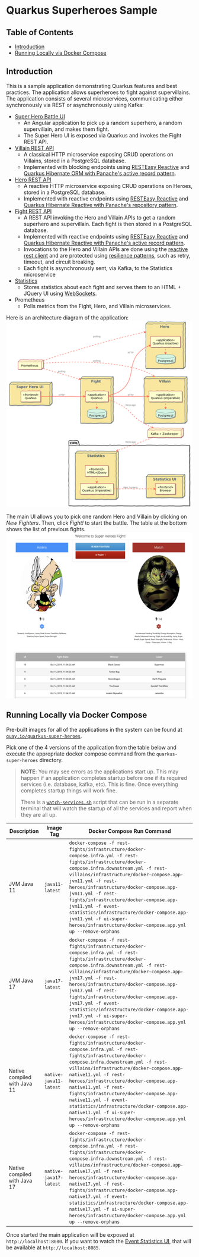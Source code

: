 # Quarkus Superheroes Sample

## Table of Contents
- [Introduction](#introduction)
- [Running Locally via Docker Compose](#running-locally-via-docker-compose)

## Introduction

This is a sample application demonstrating Quarkus features and best practices. The application allows superheroes to fight against supervillains. The application consists of several microservices, communicating either synchronously via REST or asynchronously using Kafka:
- [Super Hero Battle UI](ui-super-heroes)
    - An Angular application to pick up a random superhero, a random supervillain, and makes them fight.
    - The Super Hero UI is exposed via Quarkus and invokes the Fight REST API.
- [Villain REST API](rest-villains)
    - A classical HTTP microservice exposing CRUD operations on Villains, stored in a PostgreSQL database.
    - Implemented with blocking endpoints using [RESTEasy Reactive](https://quarkus.io/guides/resteasy-reactive) and [Quarkus Hibernate ORM with Panache's active record pattern](https://quarkus.io/guides/hibernate-orm-panache).
- [Hero REST API](rest-heroes)
    - A reactive HTTP microservice exposing CRUD operations on Heroes, stored in a PostgreSQL database.
    - Implemented with reactive endpoints using [RESTEasy Reactive](https://quarkus.io/guides/resteasy-reactive) and [Quarkus Hibernate Reactive with Panache's repository pattern](http://quarkus.io/guides/hibernate-reactive-panache).
- [Fight REST API](rest-fights)
    - A REST API invoking the Hero and Villain APIs to get a random superhero and supervillain. Each fight is then stored in a PostgreSQL database.
    - Implemented with reactive endpoints using [RESTEasy Reactive](https://quarkus.io/guides/resteasy-reactive) and [Quarkus Hibernate Reactive with Panache's active record pattern](http://quarkus.io/guides/hibernate-reactive-panache).
    - Invocations to the Hero and Villain APIs are done using the [reactive rest client](https://quarkus.io/guides/rest-client-reactive) and are protected using [resilience patterns](https://quarkus.io/guides/smallrye-fault-tolerance), such as retry, timeout, and circuit breaking.
    - Each fight is asynchronously sent, via Kafka, to the Statistics microservice
- [Statistics](event-statistics)
    - Stores statistics about each fight and serves them to an HTML + JQuery UI using [WebSockets](https://quarkus.io/guides/websockets).
- Prometheus
    - Polls metrics from the Fight, Hero, and Villain microservices.

Here is an architecture diagram of the application:
![Superheroes architecture diagram](images/application-architecture.png)

The main UI allows you to pick one random Hero and Villain by clicking on _New Fighters_. Then, click _Fight!_ to start the battle. The table at the bottom shows the list of previous fights.
![Fight screen](images/fight-screen.png)

## Running Locally via Docker Compose
Pre-built images for all of the applications in the system can be found at [`quay.io/quarkus-super-heroes`](http://quay.io/quarkus-super-heroes).

Pick one of the 4 versions of the application from the table below and execute the appropriate docker compose command from the `quarkus-super-heroes` directory.

   > **NOTE**: You may see errors as the applications start up. This may happen if an application completes startup before one if its required services (i.e. database, kafka, etc). This is fine. Once everything completes startup things will work fine.
   >
   > There is a [`watch-services.sh`](scripts/watch-services.sh) script that can be run in a separate terminal that will watch the startup of all the services and report when they are all up. 

| Description                  | Image Tag              | Docker Compose Run Command                                                                                                                                                                                                                                                                                                                                                                                                                                                            |
|------------------------------|------------------------|---------------------------------------------------------------------------------------------------------------------------------------------------------------------------------------------------------------------------------------------------------------------------------------------------------------------------------------------------------------------------------------------------------------------------------------------------------------------------------------|
| JVM Java 11                  | `java11-latest`        | `docker-compose -f rest-fights/infrastructure/docker-compose.infra.yml -f rest-fights/infrastructure/docker-compose.infra.downstream.yml -f rest-villains/infrastructure/docker-compose.app-jvm11.yml -f rest-heroes/infrastructure/docker-compose.app-jvm11.yml -f rest-fights/infrastructure/docker-compose.app-jvm11.yml -f event-statistics/infrastructure/docker-compose.app-jvm11.yml -f ui-super-heroes/infrastructure/docker-compose.app.yml up --remove-orphans`             |
| JVM Java 17                  | `java17-latest`        | `docker-compose -f rest-fights/infrastructure/docker-compose.infra.yml -f rest-fights/infrastructure/docker-compose.infra.downstream.yml -f rest-villains/infrastructure/docker-compose.app-jvm17.yml -f rest-heroes/infrastructure/docker-compose.app-jvm17.yml -f rest-fights/infrastructure/docker-compose.app-jvm17.yml -f event-statistics/infrastructure/docker-compose.app-jvm17.yml -f ui-super-heroes/infrastructure/docker-compose.app.yml up --remove-orphans`             |
| Native compiled with Java 11 | `native-java11-latest` | `docker-compose -f rest-fights/infrastructure/docker-compose.infra.yml -f rest-fights/infrastructure/docker-compose.infra.downstream.yml -f rest-villains/infrastructure/docker-compose.app-native11.yml -f rest-heroes/infrastructure/docker-compose.app-native11.yml -f rest-fights/infrastructure/docker-compose.app-native11.yml -f event-statistics/infrastructure/docker-compose.app-native11.yml -f ui-super-heroes/infrastructure/docker-compose.app.yml up --remove-orphans` |
| Native compiled with Java 17 | `native-java17-latest` | `docker-compose -f rest-fights/infrastructure/docker-compose.infra.yml -f rest-fights/infrastructure/docker-compose.infra.downstream.yml -f rest-villains/infrastructure/docker-compose.app-native17.yml -f rest-heroes/infrastructure/docker-compose.app-native17.yml -f rest-fights/infrastructure/docker-compose.app-native17.yml -f event-statistics/infrastructure/docker-compose.app-native17.yml -f ui-super-heroes/infrastructure/docker-compose.app.yml up --remove-orphans` |

Once started the main application will be exposed at `http://localhost:8080`. If you want to watch the [Event Statistics UI](event-statistics), that will be available at `http://localhost:8085`.
